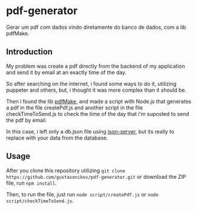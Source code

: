 # pdf-generator
Gerar um pdf com dados vindo diretamente do banco de dados, com a lib pdfMake.

## Introduction

My problem was create a pdf directly from the backend of my application and send it by email at an exactly time of the day.

So after searching on the internet, i found some ways to do it, utilizing puppeter and others, but, i thought it was more complex than it should be.

Then i found the lib [pdfMake](http://pdfmake.org/#/), and made a script with Node.js that generates a pdf in the file createPdf.js
and another script in the file checkTimeToSend.js to check the time of the day that i'm suposted to send the pdf by email.

In this case, i left only a db.json file using [json-server](https://www.npmjs.com/package/json-server), but its really to replace
with your data from the database.

## Usage

After you clone this repository utilizing ```git clone https://github.com/gustavonikov/pdf-generator.git``` or 
download the ZIP file, run ```npm install```.

Then, to run the file, just run ```node script/createPdf.js``` or ```node script/checkTimeToSend.js```.

